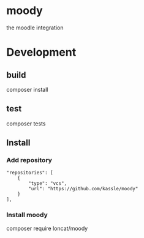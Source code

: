 # moody
the moodle integration

# Development
## build
composer install

## test
composer tests

## Install
### Add repository
```
"repositories": [
    {
        "type": "vcs",
        "url": "https://github.com/kassle/moody"
    }
],
```
### Install moody
composer require loncat/moody